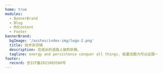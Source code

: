 ```yaml
---
home: true
modules:
  - BannerBrand
  - Blog
  - MdContent
  - Footer
bannerBrand:
  bgImage: '/asstes/index-img/logo-2.png'
  title: 技术杂货铺
  description: 在成长的道路上披荆斩棘。
  tagline: energy and persistence conquer all things. 能量加毅力可以征服一切。
footer:
  record: 吉ICP备2021003560号
---
```

<style>
  .description,.tagline {
    color:#fff;
  }
  .footer-wrapper {
    position: fixed;
    bottom: 0;
    left: 0;
    right: 0;
    border: none;
    background-color: rgb(49 89 119 / 0.1);
  }
  .xicon-content,.xicon-icon {
    color:skyblue !important;
  }
  .navbar-container{
    background-color: rgb(255 255 255 / 0.3);
  }
  .search-box input {
    border-color:#fff;
  }
</style>